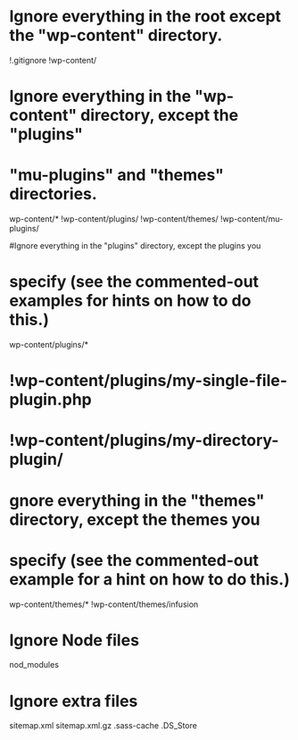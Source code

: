 # Ignore everything in the root except the "wp-content" directory.
!.gitignore
!wp-content/

# Ignore everything in the "wp-content" directory, except the "plugins"
# "mu-plugins" and "themes" directories.
wp-content/*
!wp-content/plugins/
!wp-content/themes/
!wp-content/mu-plugins/

#Ignore everything in the "plugins" directory, except the plugins you
# specify (see the commented-out examples for hints on how to do this.)
wp-content/plugins/*
# !wp-content/plugins/my-single-file-plugin.php
# !wp-content/plugins/my-directory-plugin/

# gnore everything in the "themes" directory, except the themes you
# specify (see the commented-out example for a hint on how to do this.)
wp-content/themes/*
!wp-content/themes/infusion

# Ignore Node files
nod_modules

# Ignore extra files
sitemap.xml
sitemap.xml.gz
.sass-cache
.DS_Store
